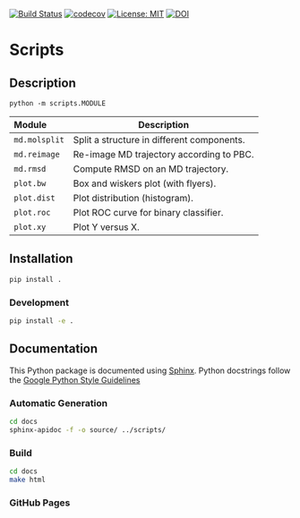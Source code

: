 [![Build Status](https://travis-ci.org/RMeli/scripts.svg?branch=master)](https://travis-ci.org/RMeli/scripts)
[![codecov](https://codecov.io/gh/RMeli/scripts/branch/master/graph/badge.svg)](https://codecov.io/gh/RMeli/scripts)
[![License: MIT](https://img.shields.io/badge/License-MIT-yellow.svg)](https://opensource.org/licenses/MIT)
[![DOI](https://zenodo.org/badge/176330398.svg)](https://zenodo.org/badge/latestdoi/176330398)

# Scripts

## Description

```
python -m scripts.MODULE
```

| Module            | Description                                   |
| :---              | ---                                           |
| `md.molsplit`     | Split a structure in different components.    |
| `md.reimage`      | Re-image MD trajectory according to PBC.      |
| `md.rmsd`         | Compute RMSD on an MD trajectory.             |
| `plot.bw  `       | Box and wiskers plot (with flyers).           |
| `plot.dist`       | Plot distribution (histogram).                |
| `plot.roc`        | Plot ROC curve for binary classifier.         |
| `plot.xy`         | Plot Y versus X.                              |


## Installation

```bash
pip install .
```

### Development

```bash
pip install -e .
```

## Documentation

This Python package is documented using [Sphinx](http://www.sphinx-doc.org/en/master/index.html). Python docstrings follow the [Google Python Style Guidelines](http://google.github.io/styleguide/pyguide.html#38-comments-and-docstrings)

### Automatic Generation

```bash
cd docs
sphinx-apidoc -f -o source/ ../scripts/ 
```

### Build

```bash
cd docs
make html
```

### GitHub Pages